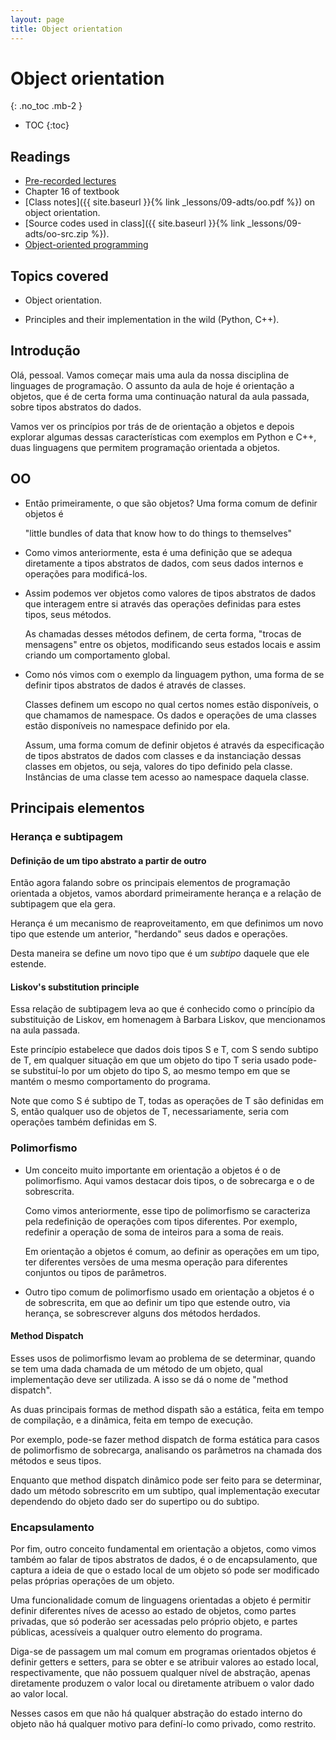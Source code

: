 ```yaml
---
layout: page
title: Object orientation
---
```


# Object orientation
{: .no_toc .mb-2 }

- TOC
{:toc}

## Readings

- [Pre-recorded lectures](https://www.youtube.com/playlist?list=PLeIbBi3CwMZwZ3_74fYH6KVaUb_q2tG5c)
- Chapter 16 of textbook
- [Class notes]({{ site.baseurl }}{% link _lessons/09-adts/oo.pdf %}) on object orientation.
- [Source codes used in class]({{ site.baseurl }}{% link _lessons/09-adts/oo-src.zip %}).
- [Object-oriented programming](http://en.wikipedia.org/wiki/Object-oriented_programming)

## Topics covered

- Object orientation.

- Principles and their implementation in the wild (Python, C++).

## Introdução

Olá, pessoal. Vamos começar mais uma aula da nossa disciplina de linguages
de programação. O assunto da aula de hoje é orientação a objetos, que é de
certa forma uma continuação natural da aula passada, sobre tipos abstratos
do dados.

Vamos ver os princípios por trás de de orientação a objetos e depois
explorar algumas dessas características com exemplos em Python e C++, duas
linguagens que permitem programação orientada a objetos.

## OO

- Então primeiramente, o que são objetos? Uma forma comum de definir objetos é

  "little bundles of data that know how to do things to themselves"

- Como vimos anteriormente, esta é uma definição que se adequa diretamente a
  tipos abstratos de dados, com seus dados internos e operações para
  modificá-los.

- Assim podemos ver objetos como valores de tipos abstratos de dados que
  interagem entre si através das operações definidas para estes tipos, seus
  métodos.

  As chamadas desses métodos definem, de certa forma, "trocas de mensagens"
  entre os objetos, modificando seus estados locais e assim criando um
  comportamento global.

- Como nós vimos com o exemplo da linguagem python, uma forma de se definir
  tipos abstratos de dados é através de classes.

  Classes definem um escopo no qual certos nomes estão disponíveis, o que
  chamamos de namespace. Os dados e operações de uma classes estão disponíveis
  no namespace definido por ela.

  Assum, uma forma comum de definir objetos é através da especificação de
  tipos abstratos de dados com classes e da instanciação dessas classes em
  objetos, ou seja, valores do tipo definido pela classe. Instâncias de uma
  classe tem acesso ao namespace daquela classe.

## Principais elementos

### Herança e subtipagem

#### Definição de um tipo abstrato a partir de outro

Então agora falando sobre os principais elementos de programação orientada
a objetos, vamos abordard primeiramente herança e a relação de subtipagem
que ela gera.

Herança é um mecanismo de reaproveitamento, em que definimos um novo tipo
que estende um anterior, "herdando" seus dados e operações.

Desta maneira se define um novo tipo que é um _subtipo_ daquele que ele
estende.

#### Liskov's substitution principle

Essa relação de subtipagem leva ao que é conhecido como o princípio da
substituição de Liskov, em homenagem à Barbara Liskov, que mencionamos na
aula passada.

Este princípio estabelece que dados dois tipos S e T, com S sendo subtipo
de T, em qualquer situação em que um objeto do tipo T seria usado pode-se
substituí-lo por um objeto do tipo S, ao mesmo tempo em que se mantém o
mesmo comportamento do programa.

Note que como S é subtipo de T, todas as operações de T são definidas em
S, então qualquer uso de objetos de T, necessariamente, seria com
operações também definidas em S.

### Polimorfismo

- Um conceito muito importante em orientação a objetos é o de
  polimorfismo. Aqui vamos destacar dois tipos, o de sobrecarga e o de
  sobrescrita.

  Como vimos anteriormente, esse tipo de polimorfismo se caracteriza pela
  redefinição de operações com tipos diferentes. Por exemplo, redefinir a
  operação de soma de inteiros para a soma de reais.

  Em orientação a objetos é comum, ao definir as operações em um tipo, ter
  diferentes versões de uma mesma operação para diferentes conjuntos ou
  tipos de parâmetros.

- Outro tipo comum de polimorfismo usado em orientação a objetos é o de
  sobrescrita, em que ao definir um tipo que estende outro, via herança, se
  sobrescrever alguns dos métodos herdados.

#### Method Dispatch

Esses usos de polimorfismo levam ao problema de se determinar, quando se
tem uma dada chamada de um método de um objeto, qual implementação deve
ser utilizada. A isso se dá o nome de "method dispatch".

As duas principais formas de method dispath são a estática, feita em tempo
de compilação, e a dinâmica, feita em tempo de execução.

Por exemplo, pode-se fazer method dispatch de forma estática para casos de
polimorfismo de sobrecarga, analisando os parâmetros na chamada dos
métodos e seus tipos.

Enquanto que method dispatch dinâmico pode ser feito para se determinar,
dado um método sobrescrito em um subtipo, qual implementação executar
dependendo do objeto dado ser do supertipo ou do subtipo.

### Encapsulamento

Por fim, outro conceito fundamental em orientação a objetos, como vimos
também ao falar de tipos abstratos de dados, é o de encapsulamento, que
captura a ideia de que o estado local de um objeto só pode ser modificado
pelas próprias operações de um objeto.

Uma funcionalidade comum de linguagens orientadas a objeto é permitir
definir diferentes níves de acesso ao estado de objetos, como partes
privadas, que só poderão ser acessadas pelo próprio objeto, e partes
públicas, acessíveis a qualquer outro elemento do programa.

Diga-se de passagem um mal comum em programas orientados objetos é definir
getters e setters, para se obter e se atribuir valores ao estado local,
respectivamente, que não possuem qualquer nível de abstração, apenas
diretamente produzem o valor local ou diretamente atribuem o valor dado ao
valor local.

Nesses casos em que não há qualquer abstração do estado interno do objeto
não há qualquer motivo para definí-lo como privado, como restrito.
